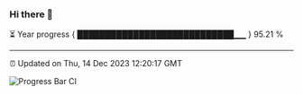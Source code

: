 ### Hi there 👋

⏳ Year progress { ████████████████████████████▁▁ } 95.21 %

---

⏰ Updated on Thu, 14 Dec 2023 12:20:17 GMT

![Progress Bar CI](https://github.com/liununu/liununu/workflows/Progress%20Bar%20CI/badge.svg)

